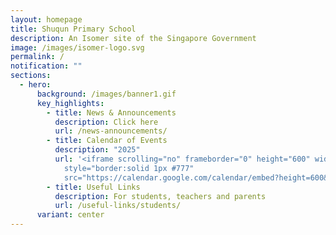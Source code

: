 ```yaml
---
layout: homepage
title: Shuqun Primary School
description: An Isomer site of the Singapore Government
image: /images/isomer-logo.svg
permalink: /
notification: ""
sections:
  - hero:
      background: /images/banner1.gif
      key_highlights:
        - title: News & Announcements
          description: Click here
          url: /news-announcements/
        - title: Calendar of Events
          description: "2025"
          url: '<iframe scrolling="no" frameborder="0" height="600" width="800"
            style="border:solid 1px #777"
            src="https://calendar.google.com/calendar/embed?height=600&wkst=2&ctz=Asia%2FSingapore&showPrint=0&title=SQPS%20Calendar&src=c3Fwc0Btb2UuZWR1LnNn&src=ZW4uc2luZ2Fwb3JlI2hvbGlkYXlAZ3JvdXAudi5jYWxlbmRhci5nb29nbGUuY29t&color=%23F6BF26&color=%234285F4"></iframe>'
        - title: Useful Links
          description: For students, teachers and parents
          url: /useful-links/students/
      variant: center
---
```

